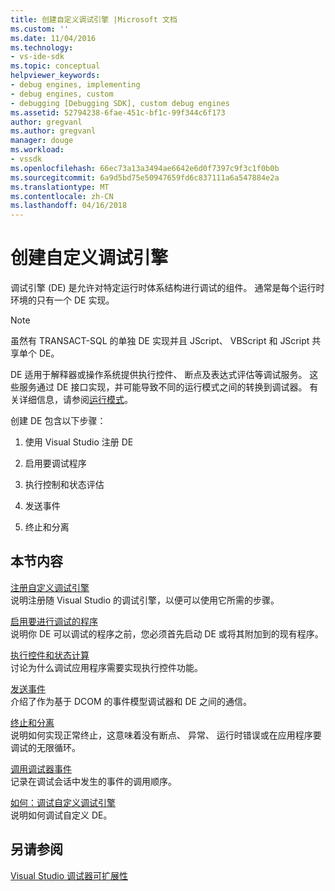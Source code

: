 ```yaml
---
title: 创建自定义调试引擎 |Microsoft 文档
ms.custom: ''
ms.date: 11/04/2016
ms.technology:
- vs-ide-sdk
ms.topic: conceptual
helpviewer_keywords:
- debug engines, implementing
- debug engines, custom
- debugging [Debugging SDK], custom debug engines
ms.assetid: 52794238-6fae-451c-bf1c-99f344c6f173
author: gregvanl
ms.author: gregvanl
manager: douge
ms.workload:
- vssdk
ms.openlocfilehash: 66ec73a13a3494ae6642e6d0f7397c9f3c1f0b0b
ms.sourcegitcommit: 6a9d5bd75e50947659fd6c837111a6a547884e2a
ms.translationtype: MT
ms.contentlocale: zh-CN
ms.lasthandoff: 04/16/2018
---
```

# <a name="creating-a-custom-debug-engine"></a>创建自定义调试引擎
调试引擎 (DE) 是允许对特定运行时体系结构进行调试的组件。 通常是每个运行时环境的只有一个 DE 实现。  
  
> [!NOTE]
>  虽然有 TRANSACT-SQL 的单独 DE 实现并且 JScript、 VBScript 和 JScript 共享单个 DE。  
  
 DE 适用于解释器或操作系统提供执行控件、 断点及表达式评估等调试服务。 这些服务通过 DE 接口实现，并可能导致不同的运行模式之间的转换到调试器。 有关详细信息，请参阅[运行模式](../../extensibility/debugger/operational-modes.md)。  
  
 创建 DE 包含以下步骤：  
  
1.  使用 Visual Studio 注册 DE  
  
2.  启用要调试程序  
  
3.  执行控制和状态评估  
  
4.  发送事件  
  
5.  终止和分离  
  
## <a name="in-this-section"></a>本节内容  
 [注册自定义调试引擎](../../extensibility/debugger/registering-a-custom-debug-engine.md)  
 说明注册随 Visual Studio 的调试引擎，以便可以使用它所需的步骤。  
  
 [启用要进行调试的程序](../../extensibility/debugger/enabling-a-program-to-be-debugged.md)  
 说明你 DE 可以调试的程序之前，您必须首先启动 DE 或将其附加到的现有程序。  
  
 [执行控件和状态计算](../../extensibility/debugger/execution-control-and-state-evaluation.md)  
 讨论为什么调试应用程序需要实现执行控件功能。  
  
 [发送事件](../../extensibility/debugger/sending-events.md)  
 介绍了作为基于 DCOM 的事件模型调试器和 DE 之间的通信。  
  
 [终止和分离](../../extensibility/debugger/termination-and-detaching.md)  
 说明如何实现正常终止，这意味着没有断点、 异常、 运行时错误或在应用程序要调试的无限循环。  
  
 [调用调试器事件](../../extensibility/debugger/calling-debugger-events.md)  
 记录在调试会话中发生的事件的调用顺序。  
  
 [如何：调试自定义调试引擎](../../extensibility/debugger/how-to-debug-a-custom-debug-engine.md)  
 说明如何调试自定义 DE。  
  
## <a name="see-also"></a>另请参阅  
 [Visual Studio 调试器可扩展性](../../extensibility/debugger/visual-studio-debugger-extensibility.md)